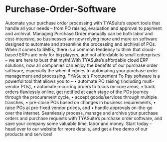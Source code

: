 # Purchase-Order-Software
Automate your purchase order processing with TYASuite’s expert tools that handle all your needs – from PO raising, evaluation and approval to payment and archival.  Managing Purchase Order manually can be both labor and cost-intensive, so businesses are now relying more and more on software designed to automate and streamline the processing and archival of POs. When it comes to SMEs, there is a common tendency to think that cloud-based ERPs are only for big players, and not affordable to small enterprises – we are here to bust that myth! With TYASuite’s affordable cloud ERP solutions, now all companies can enjoy the benefits of our purchase order software, especially the when it comes to automating your purchase order management and processing.
TYASuite’s Procurement To Pay software is a powerful tool that allows you to – 
•	automate PO raising (including multi-vendor POs), 
•	automate recurring orders to focus on core areas, 
•	track orders flawlessly online, get notified at each stage of the POs journey through the procurement cycle, 
•	accept goods/services through multiple tranches,
•	pre-close POs based on changes in business requirements,
•	raise POs at pre-fixed vendor prices, and
•	handle approvals on-the-go over the internet.
Seamlessly process, manage and archive your purchase orders and purchase requests with TYASuite’s purchase order software, and save your company some valuable time, labor and money. Start today – head over to our website for more details, and get a free demo of our products and services!

